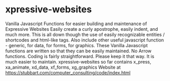 # xpressive-websites
Vanilla Javascript Functions for easier building and maintenance of Expressive Websites
Easily create a curly apostrophe, easily indent, and much more. This is all down though the use of easily recognizable entities / shortcodes and html-like tags. Also include other useful javascript function - generic, for data, for forms, for graphics.
These Vanilla Javascript functions are written so that they can be easily maintained. No Arrow functions. Coding is fairly straightforward. Please keep it that way. It is much easier to maintain.
xpressive-websites so far contains
x_press, xa_animate, xd_data, xf_forms, xg_graphics
Website at https://stubbart.com/computer_consulting/code/index.html

